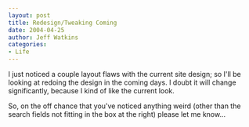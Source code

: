 ```yaml
---
layout: post
title: Redesign/Tweaking Coming
date: 2004-04-25
author: Jeff Watkins
categories:
- Life
---
```


I just noticed a couple layout flaws with the current site design; so I'll be looking at redoing the design in the coming days. I doubt it will change significantly, because I kind of like the current look.

So, on the off chance that you've noticed anything weird (other than the search fields not fitting in the box at the right) please let me know...